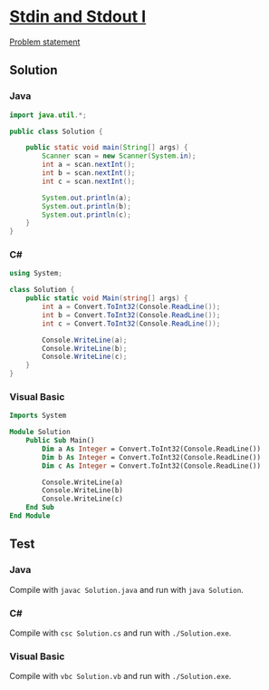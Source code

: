 # [Stdin and Stdout I][title]

[Problem statement](/stdin-and-stdout-1/stdin-and-stdout-1.pdf)

## Solution

### Java

```java
import java.util.*;

public class Solution {

    public static void main(String[] args) {
        Scanner scan = new Scanner(System.in);
        int a = scan.nextInt();
        int b = scan.nextInt();
        int c = scan.nextInt();

        System.out.println(a);
        System.out.println(b);
        System.out.println(c);
    }
}
```

### C#

```c#
using System;

class Solution {
    public static void Main(string[] args) {
        int a = Convert.ToInt32(Console.ReadLine());
        int b = Convert.ToInt32(Console.ReadLine());
        int c = Convert.ToInt32(Console.ReadLine());

        Console.WriteLine(a);
        Console.WriteLine(b);
        Console.WriteLine(c);
    }
}
```

### Visual Basic

```vb
Imports System

Module Solution
    Public Sub Main()
        Dim a As Integer = Convert.ToInt32(Console.ReadLine())
        Dim b As Integer = Convert.ToInt32(Console.ReadLine())
        Dim c As Integer = Convert.ToInt32(Console.ReadLine())

        Console.WriteLine(a)
        Console.WriteLine(b)
        Console.WriteLine(c)
    End Sub
End Module
```

## Test

### Java

Compile with `javac Solution.java` and run with `java Solution`.

### C#

Compile with `csc Solution.cs` and run with `./Solution.exe`.

### Visual Basic

Compile with `vbc Solution.vb` and run with `./Solution.exe`.

[title]: https://www.hackerrank.com/challenges/java-stdin-and-stdout-1/problem